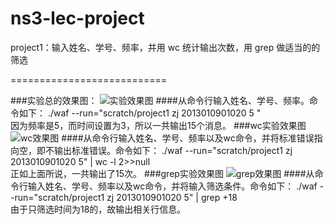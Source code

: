 ns3-lec-project
========
project1：输入姓名、学号、频率，并用 wc 统计输出次数，用 grep 做适当的的筛选

===========================

###实验总的效果图：
![实验效果图](http://ww4.sinaimg.cn/mw1024/ea098a20gw1f4rebp7q2ij20k00b143u.jpg "实验效果图")
####从命令行输入姓名、学号、频率。命令如下：
./waf --run="scratch/project1 zj 2013010901020 5 "  
因为频率是5，而时间设置为3，所以一共输出15个消息。
###wc实验效果图
![wc效果图](http://ww3.sinaimg.cn/mw1024/ea098a20gw1f4rebpiasfj20k2041ace.jpg "wc效果图")
####从命令行输入姓名、学号、频率以及wc命令，并将标准错误指向空，即不输出标准错误。命令如下：
./waf --run="scratch/project1 zj 2013010901020 5" | wc -l 2>>null  
正如上面所说，一共输出了15次。
###grep实验效果图
![grep效果图](http://ww2.sinaimg.cn/mw1024/ea098a20gw1f4reboyh9pj20k004lq5x.jpg "grep效果图")
####从命令行输入姓名、学号、频率以及wc命令，并将输入筛选条件。命令如下：
./waf --run="scratch/project1 zj 2013010901020 5" | grep +18  
由于只筛选时间为18的，故输出相关行信息。
